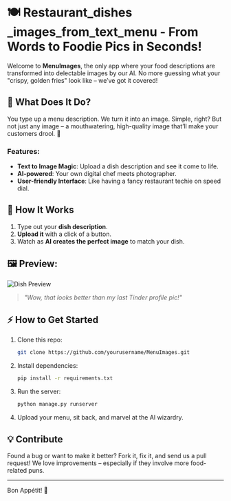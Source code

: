 # 🍽️ **Restaurant_dishes _images_from_text_menu** - From Words to Foodie Pics in Seconds!

Welcome to **MenuImages**, the only app where your food descriptions are transformed into delectable images by our AI. No more guessing what your "crispy, golden fries" look like – we’ve got it covered!

## 🚀 What Does It Do?

You type up a menu description. We turn it into an image. Simple, right? But not just any image – a mouthwatering, high-quality image that’ll make your customers drool. 🌟

### Features:
- **Text to Image Magic**: Upload a dish description and see it come to life.
- **AI-powered**: Your own digital chef meets photographer.
- **User-friendly Interface**: Like having a fancy restaurant techie on speed dial.

## 🤖 How It Works

1. Type out your **dish description**.
2. **Upload it** with a click of a button.
3. Watch as **AI creates the perfect image** to match your dish.

## 🖼️ Preview:

![Dish Preview](https://github.com/sachnaror/images_from_text_menu/blob/main/images/dish_images/delicious-food.png?raw=true)

> *"Wow, that looks better than my last Tinder profile pic!"*

## ⚡ How to Get Started

1. Clone this repo:
    ```bash
    git clone https://github.com/yourusername/MenuImages.git
    ```

2. Install dependencies:
    ```bash
    pip install -r requirements.txt
    ```

3. Run the server:
    ```bash
    python manage.py runserver
    ```

4. Upload your menu, sit back, and marvel at the AI wizardry.

## 💡 Contribute

Found a bug or want to make it better? Fork it, fix it, and send us a pull request! We love improvements – especially if they involve more food-related puns.

---

Bon Appétit! 🍴
